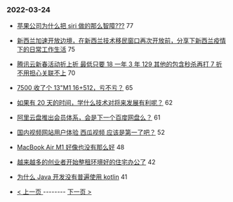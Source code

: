 ### 2022-03-24 
- [苹果公司为什么把 siri 做的那么智障???](https://www.v2ex.com/t/842471) 77
- [新西兰加速开放边境，在新西兰技术移民窗口再次开放前，分享下新西兰疫情下的日常工作生活](https://www.v2ex.com/t/842543) 75
- [腾讯云新春活动折上折 最低只要 18 一年 3 年 129 其他的包含秒杀再打 7 折 不用担心关联不上](https://www.v2ex.com/t/842601) 70
- [7500 收了个 13"M1 16+512，亏不亏？](https://www.v2ex.com/t/842509) 65
- [如果有 20 天的时间，学什么技术对将来发展有利呢？](https://www.v2ex.com/t/842460) 62
- [阿里云盘推出会员体系，会是下一个百度网盘么？](https://www.v2ex.com/t/842520) 61
- [国内视频网站用户体验 西瓜视频 应该是第一了吧？](https://www.v2ex.com/t/842528) 52
- [MacBook Air M1 好像也没有那么好](https://www.v2ex.com/t/842614) 48
- [越来越多的创业者开始整租环境好的住宅办公了](https://www.v2ex.com/t/842596) 42
- [为什么 Java 开发没有普遍使用 kotlin](https://www.v2ex.com/t/842611) 41 

- [ < 上一页 ](https://github.com/able8/v2ex-hot-record/blob/master/2022-03-23.md) -------- [ 下一页 > ](https://github.com/able8/v2ex-hot-record/blob/master/2022-03-25.md)